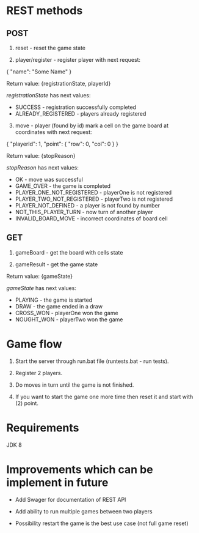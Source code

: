 # REST methods

## POST

1. reset - reset the game state

2. player/register - register player with next request:

{ "name": "Some Name" }

Return value: {registrationState, playerId}

*registrationState* has next values:
* SUCCESS - registration successfully completed
* ALREADY_REGISTERED - players already registered

3. move - player (found by id) mark a cell on the game board at coordinates
with next request:

{ "playerId": 1, "point": { "row": 0, "col": 0 } }

Return value: {stopReason}

*stopReason* has next values:
* OK - move was successful
* GAME_OVER - the game is completed
* PLAYER_ONE_NOT_REGISTERED - playerOne is not registered
* PLAYER_TWO_NOT_REGISTERED - playerTwo is not registered
* PLAYER_NOT_DEFINED - a player is not found by number
* NOT_THIS_PLAYER_TURN - now turn of another player
* INVALID_BOARD_MOVE - incorrect coordinates of board cell

## GET

1. gameBoard - get the board with cells state

2. gameResult - get the game state

Return value: {gameState}

*gameState* has next values:
* PLAYING - the game is started
* DRAW - the game ended in a draw
* CROSS_WON - playerOne won the game
* NOUGHT_WON - playerTwo won the game

# Game flow

1. Start the server through run.bat file (runtests.bat - run tests).

2. Register 2 players.

3. Do moves in turn until the game is not finished.

4. If you want to start the game one more time then reset it and start with (2)
point.

# Requirements

JDK 8

# Improvements which can be implement in future

* Add Swager for documentation of REST API

* Add ability to run multiple games between two players

* Possibility restart the game is the best use case (not full game reset)

